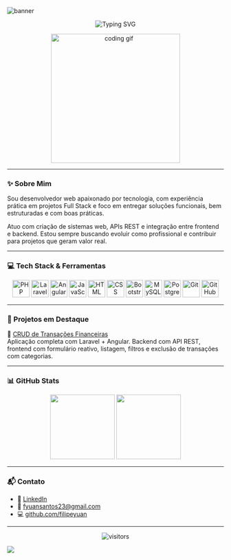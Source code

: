 <img src="https://capsule-render.vercel.app/api?type=waving&color=0A192F&height=200&section=header&text=Filipe%20Yuan%20👨‍💻&fontSize=40&fontColor=ffffff&animation=fadeIn" alt="banner"/>

<p align="center">
  <img src="https://readme-typing-svg.demolab.com?font=Fira+Code&weight=500&pause=1000&color=0A192FFF&center=true&vCenter=true&width=435&lines=Desenvolvedor+Web+Full+Stack;PHP+%7C+Laravel+%7C+Angular+%7C+MySQL;Apaixonado+por+c%C3%B3digo+limpo+e+solu%C3%A7%C3%B5es+eficientes" alt="Typing SVG" />
</p>

<p align="center">
  <img src="https://media.giphy.com/media/qgQUggAC3Pfv687qPC/giphy.gif" width="300" alt="coding gif">
</p>

---

### ✨ Sobre Mim

Sou desenvolvedor web apaixonado por tecnologia, com experiência prática em projetos Full Stack e foco em entregar soluções funcionais, bem estruturadas e com boas práticas.

Atuo com criação de sistemas web, APIs REST e integração entre frontend e backend. Estou sempre buscando evoluir como profissional e contribuir para projetos que geram valor real.

---

### 💻 Tech Stack & Ferramentas

<div align="center">
  <img src="https://cdn.jsdelivr.net/gh/devicons/devicon/icons/php/php-original.svg" height="40" alt="PHP"/>
  <img src="https://cdn.jsdelivr.net/gh/devicons/devicon/icons/laravel/laravel-plain.svg" height="40" alt="Laravel"/>
  <img src="https://cdn.jsdelivr.net/gh/devicons/devicon/icons/angularjs/angularjs-original.svg" height="40" alt="Angular"/>
  <img src="https://cdn.jsdelivr.net/gh/devicons/devicon/icons/javascript/javascript-original.svg" height="40" alt="JavaScript"/>
  <img src="https://cdn.jsdelivr.net/gh/devicons/devicon/icons/html5/html5-original.svg" height="40" alt="HTML"/>
  <img src="https://cdn.jsdelivr.net/gh/devicons/devicon/icons/css3/css3-original.svg" height="40" alt="CSS"/>
  <img src="https://cdn.jsdelivr.net/gh/devicons/devicon/icons/bootstrap/bootstrap-original.svg" height="40" alt="Bootstrap"/>
  <img src="https://cdn.jsdelivr.net/gh/devicons/devicon/icons/mysql/mysql-original.svg" height="40" alt="MySQL"/>
  <img src="https://cdn.jsdelivr.net/gh/devicons/devicon/icons/postgresql/postgresql-original.svg" height="40" alt="PostgreSQL"/>
  <img src="https://cdn.jsdelivr.net/gh/devicons/devicon/icons/git/git-original.svg" height="40" alt="Git"/>
  <img src="https://cdn.jsdelivr.net/gh/devicons/devicon/icons/github/github-original.svg" height="40" alt="GitHub"/>
</div>

---

### 📌 Projetos em Destaque

🧾 [CRUD de Transações Financeiras](https://github.com/filipeyuan/crud-transacoes)  
Aplicação completa com Laravel + Angular. Backend com API REST, frontend com formulário reativo, listagem, filtros e exclusão de transações com categorias.

---

### 📊 GitHub Stats

<div align="center">
  <img height="150" src="https://github-readme-stats.vercel.app/api?username=filipeyuan&show_icons=true&theme=tokyonight&count_private=true" />
  <img height="150" src="https://github-readme-stats.vercel.app/api/top-langs/?username=filipeyuan&layout=compact&theme=tokyonight" />
</div>

---

### 📬 Contato

- 💼 [LinkedIn](https://www.linkedin.com/in/filipeyuan)  
- 📧 fyuansantos23@gmail.com  
- 💻 [github.com/filipeyuan](https://github.com/filipeyuan)

---

<p align="center">
  <img alt="visitors" src="https://visitor-badge.glitch.me/badge?page_id=filipeyuan.filipeyuan" />
</p>

<img src="https://capsule-render.vercel.app/api?type=waving&color=0A192F&height=120&section=footer"/>
